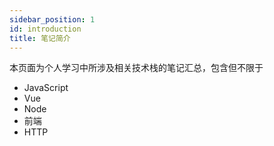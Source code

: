 ```yaml
---
sidebar_position: 1
id: introduction
title: 笔记简介
---
```


本页面为个人学习中所涉及相关技术栈的笔记汇总，包含但不限于

- JavaScript
- Vue
- Node
- 前端
- HTTP
